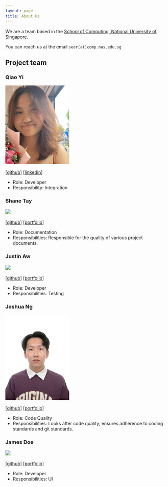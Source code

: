 ```yaml
---
layout: page
title: About Us
---
```


We are a team based in the [School of Computing, National University of Singapore](https://www.comp.nus.edu.sg).

You can reach us at the email `seer[at]comp.nus.edu.sg`

## Project team

### Qiao Yi

<img src="images/meatyturtle.png" width="200px">

[[github](https://github.com/meatyturtle)]
[[linkedin](https://linkedin.com/limqiaoyi)]

* Role: Developer
* Responsibility: Integration

### Shane Tay

<img src="images/shantaa.png" width="200px">

[[github](http://github.com/shantaa)]
[[portfolio](team/johndoe.md)]

* Role: Documentation
* Responsibilities: Responsible for the quality of various project documents.

### Justin Aw

<img src="images/justin-aw46.png" width="200px">

[[github](http://github.com/Justin-Aw46)]
[[portfolio](team/johndoe.md)]

* Role: Developer
* Responsibilities: Testing

### Joshua Ng

<img src="images/alphapyke.png" width="200px">

[[github](http://github.com/AlphaPyke)]
[[portfolio](team/johndoe.md)]

* Role: Code Quality
* Responsibilities: Looks after code quality, ensures adherence to coding standards and git standards.

### James Doe

<img src="images/johndoe.png" width="200px">

[[github](http://github.com/johndoe)]
[[portfolio](team/johndoe.md)]

* Role: Developer
* Responsibilities: UI
